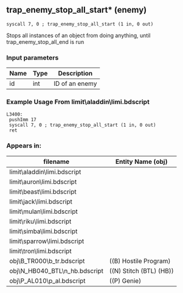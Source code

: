 ## trap_enemy_stop_all_start* (enemy)

`syscall 7, 0 ; trap_enemy_stop_all_start (1 in, 0 out)`

Stops all instances of an object from doing anything, until trap_enemy_stop_all_end is run

### Input parameters
| Name | Type | Description
|------|------|------------
| id   | int   | ID of an enemy


### Example Usage From limit\aladdin\limi.bdscript
```plaintext
L3400:
 pushImm 17
 syscall 7, 0 ; trap_enemy_stop_all_start (1 in, 0 out)
 ret
```


### Appears in:
| filename | Entity Name (obj)
|----------|-------------
| limit\aladdin\limi.bdscript       |           
| limit\auron\limi.bdscript       |           
| limit\beast\limi.bdscript       |           
| limit\jack\limi.bdscript       |           
| limit\mulan\limi.bdscript       |           
| limit\riku\limi.bdscript       |           
| limit\simba\limi.bdscript       |           
| limit\sparrow\limi.bdscript       |           
| limit\tron\limi.bdscript       |           
| obj\B_TR000\b_tr.bdscript       | ((B) Hostile Program)          
| obj\N_HB040_BTL\n_hb.bdscript       | ((N) Stitch (BTL) (HB))          
| obj\P_AL010\p_al.bdscript       | ((P) Genie)          



